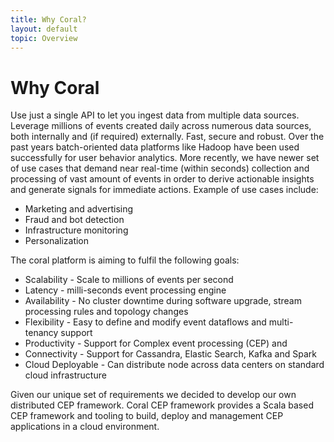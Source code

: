 ```yaml
---
title: Why Coral?
layout: default
topic: Overview
---
```

<!--
   Licensed to the Apache Software Foundation (ASF) under one or more
   contributor license agreements.  See the NOTICE file distributed with
   this work for additional information regarding copyright ownership.
   The ASF licenses this file to You under the Apache License, Version 2.0
   (the "License"); you may not use this file except in compliance with
   the License.  You may obtain a copy of the License at

       http://www.apache.org/licenses/LICENSE-2.0

   Unless required by applicable law or agreed to in writing, software
   distributed under the License is distributed on an "AS IS" BASIS,
   WITHOUT WARRANTIES OR CONDITIONS OF ANY KIND, either express or implied.
   See the License for the specific language governing permissions and
   limitations under the License.
-->

# Why Coral

Use just a single API to let you ingest data from multiple data sources. Leverage millions of events created daily across numerous data sources, both internally and (if required) externally. Fast, secure and robust. Over the past years batch-oriented data platforms like Hadoop have been used successfully for user behavior analytics. More recently, we have newer set of use cases that demand near real-time (within seconds) collection and processing of vast amount of events in order to derive actionable insights and generate signals for immediate actions. Example of use cases include:

* Marketing and advertising
* Fraud and bot detection
* Infrastructure monitoring
* Personalization

The coral platform is aiming to fulfil the following goals:

* Scalability - Scale to millions of events per second
* Latency - milli-seconds event processing engine
* Availability - No cluster downtime during software upgrade, stream processing rules and topology changes
* Flexibility - Easy to define and modify event dataflows and multi-tenancy support
* Productivity - Support for Complex event processing (CEP) and 
* Connectivity - Support for Cassandra, Elastic Search, Kafka and Spark 
* Cloud Deployable - Can distribute node across data centers on standard cloud infrastructure

Given our unique set of requirements we decided to develop our own distributed CEP framework. Coral CEP framework provides a Scala based CEP framework and tooling to build, deploy and management CEP applications in a cloud environment. 